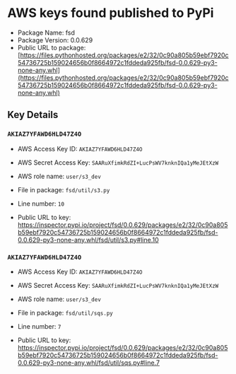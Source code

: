 # AWS keys found published to PyPi

* Package Name: fsd
* Package Version: 0.0.629
* Public URL to package: [https://files.pythonhosted.org/packages/e2/32/0c90a805b59ebf7920c54736725b159024656b0f8664972c1fddeda925fb/fsd-0.0.629-py3-none-any.whl](https://files.pythonhosted.org/packages/e2/32/0c90a805b59ebf7920c54736725b159024656b0f8664972c1fddeda925fb/fsd-0.0.629-py3-none-any.whl)

## Key Details

### `AKIAZ7YFAWD6HLD47Z4O`

* AWS Access Key ID: `AKIAZ7YFAWD6HLD47Z4O`
* AWS Secret Access Key: `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` 
* AWS role name: `user/s3_dev`
* File in package: `fsd/util/s3.py`
* Line number: `10`

* Public URL to key: https://inspector.pypi.io/project/fsd/0.0.629/packages/e2/32/0c90a805b59ebf7920c54736725b159024656b0f8664972c1fddeda925fb/fsd-0.0.629-py3-none-any.whl/fsd/util/s3.py#line.10



### `AKIAZ7YFAWD6HLD47Z4O`

* AWS Access Key ID: `AKIAZ7YFAWD6HLD47Z4O`
* AWS Secret Access Key: `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` 
* AWS role name: `user/s3_dev`
* File in package: `fsd/util/sqs.py`
* Line number: `7`

* Public URL to key: https://inspector.pypi.io/project/fsd/0.0.629/packages/e2/32/0c90a805b59ebf7920c54736725b159024656b0f8664972c1fddeda925fb/fsd-0.0.629-py3-none-any.whl/fsd/util/sqs.py#line.7



